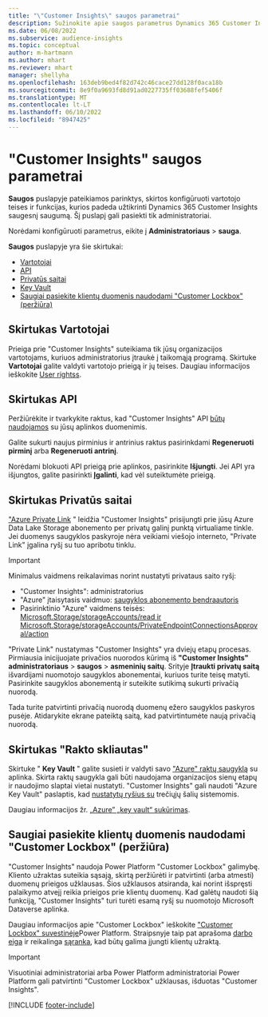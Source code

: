 ```yaml
---
title: "\"Customer Insights\" saugos parametrai"
description: Sužinokite apie saugos parametrus Dynamics 365 Customer Insights.
ms.date: 06/08/2022
ms.subservice: audience-insights
ms.topic: conceptual
author: m-hartmann
ms.author: mhart
ms.reviewer: mhart
manager: shellyha
ms.openlocfilehash: 163deb9bed4f82d742c46cace27dd128f0aca18b
ms.sourcegitcommit: 8e9f0a9693fd8d91ad0227735ff03688fef5406f
ms.translationtype: MT
ms.contentlocale: lt-LT
ms.lasthandoff: 06/10/2022
ms.locfileid: "8947425"
---
```

# <a name="security-settings-in-customer-insights"></a>"Customer Insights" saugos parametrai

**Saugos** puslapyje pateikiamos parinktys, skirtos konfigūruoti vartotojo teises ir funkcijas, kurios padeda užtikrinti Dynamics 365 Customer Insights saugesnį saugumą. Šį puslapį gali pasiekti tik administratoriai.

Norėdami konfigūruoti parametrus, eikite į **Administratoriaus** > **sauga**.

**Saugos** puslapyje yra šie skirtukai:

- [Vartotojai](#users-tab)
- [API](#apis-tab)
- [Privatūs saitai](#private-links-tab)
- [Key Vault](#key-vault-tab)
- [Saugiai pasiekite klientų duomenis naudodami "Customer Lockbox" (peržiūra)](#securely-access-customer-data-with-customer-lockbox-preview)

## <a name="users-tab"></a>Skirtukas Vartotojai

Prieiga prie "Customer Insights" suteikiama tik jūsų organizacijos vartotojams, kuriuos administratorius įtraukė į taikomąją programą. Skirtuke **Vartotojai** galite valdyti vartotojo prieigą ir jų teises. Daugiau informacijos ieškokite [User rightss](permissions.md).

## <a name="apis-tab"></a>Skirtukas API

Peržiūrėkite ir tvarkykite raktus, kad "Customer Insights" API [būtų naudojamos](apis.md) su jūsų aplinkos duomenimis.

Galite sukurti naujus pirminius ir antrinius raktus pasirinkdami **Regeneruoti pirminį** arba **Regeneruoti antrinį**. 

Norėdami blokuoti API prieigą prie aplinkos, pasirinkite **Išjungti**. Jei API yra išjungtos, galite pasirinkti **Įgalinti**, kad vėl suteiktumėte prieigą.

## <a name="private-links-tab"></a>Skirtukas Privatūs saitai

["Azure Private Link](/azure/private-link/private-link-overview) " leidžia "Customer Insights" prisijungti prie jūsų Azure Data Lake Storage abonemento per privatų galinį punktą virtualiame tinkle. Jei duomenys saugyklos paskyroje nėra veikiami viešojo interneto, "Private Link" įgalina ryšį su tuo apribotu tinklu.

> [!IMPORTANT]
> Minimalus vaidmens reikalavimas norint nustatyti privataus saito ryšį:
>
> - "Customer Insights": administratorius
> - "Azure" įtaisytasis vaidmuo: [saugyklos abonemento bendraautoris](/azure/role-based-access-control/built-in-roles#storage-account-contributor)
> - Pasirinktinio "Azure" vaidmens teisės: [Microsoft.Storage/storageAccounts/read ir Microsoft.Storage/storageAccounts/PrivateEndpointConnectionsApproval/action](/azure/role-based-access-control/resource-provider-operations#microsoftstorage)
>

"Private Link" nustatymas "Customer Insights" yra dviejų etapų procesas. Pirmiausia inicijuojate privačios nuorodos kūrimą iš **"Customer Insights" administratoriaus** > **saugos** > **asmeninių saitų**. Srityje **Įtraukti privatų saitą** išvardijami nuomotojo saugyklos abonementai, kuriuos turite teisę matyti. Pasirinkite saugyklos abonementą ir suteikite sutikimą sukurti privačią nuorodą.

Tada turite patvirtinti privačią nuorodą duomenų ežero saugyklos paskyros pusėje. Atidarykite ekrane pateiktą saitą, kad patvirtintumėte naują privačią nuorodą.

## <a name="key-vault-tab"></a>Skirtukas "Rakto skliautas"

Skirtuke " **Key Vault** " galite susieti ir valdyti savo ["Azure" raktų saugyklą](/azure/key-vault/general/basic-concepts) su aplinka.
Skirta raktų saugykla gali būti naudojama organizacijos sienų etapų ir naudojimo slaptai vietai nustatyti. "Customer Insights" gali naudoti "Azure Key Vault" paslaptis, kad [nustatytų ryšius su](connections.md) trečiųjų šalių sistemomis.

Daugiau informacijos žr. [„Azure” „key vault“ sukūrimas](use-azure-key-vault.md).

## <a name="securely-access-customer-data-with-customer-lockbox-preview"></a>Saugiai pasiekite klientų duomenis naudodami "Customer Lockbox" (peržiūra)

"Customer Insights" naudoja Power Platform "Customer Lockbox" galimybę. Kliento užraktas suteikia sąsają, skirtą peržiūrėti ir patvirtinti (arba atmesti) duomenų prieigos užklausas. Šios užklausos atsiranda, kai norint išspręsti palaikymo atvejį reikia prieigos prie klientų duomenų. Kad galėtų naudoti šią funkciją, "Customer Insights" turi turėti esamą ryšį su nuomotojo Microsoft Dataverse aplinka.

Daugiau informacijos apie "Customer Lockbox" ieškokite ["Customer Lockbox" suvestinėje](/power-platform/admin/about-lockbox#summary)Power Platform. Straipsnyje taip pat aprašoma [darbo eiga](/power-platform/admin/about-lockbox#workflow) ir reikalinga [sąranka](/power-platform/admin/about-lockbox#enable-the-lockbox-policy), kad būtų galima įjungti klientų užraktą.

> [!IMPORTANT]
> Visuotiniai administratoriai arba Power Platform administratoriai Power Platform gali patvirtinti "Customer Lockbox" užklausas, išduotas "Customer Insights".

[!INCLUDE [footer-include](includes/footer-banner.md)]
